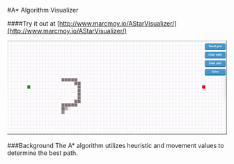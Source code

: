 #A* Algorithm Visualizer

####Try it out at [http://www.marcmoy.io/AStarVisualizer/](http://www.marcmoy.io/AStarVisualizer/)

![preview](preview.gif)

###Background
The A* algorithm utilizes heuristic and movement values to determine the best path.  
